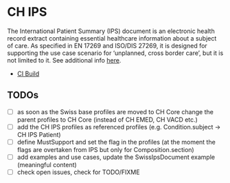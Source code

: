 # CH IPS

The International Patient Summary (IPS) document is an electronic health record extract containing essential healthcare information about a subject of care. As specified in EN 17269 and ISO/DIS 27269, it is designed for supporting the use case scenario for ‘unplanned, cross border care’, but it is not limited to it. See additional info [here](https://build.fhir.org/ig/HL7/fhir-ips/).

* [CI Build](https://build.fhir.org/ig/hl7ch/ch-ips/)

## TODOs
- [ ] as soon as the Swiss base profiles are moved to CH Core change the parent profiles to CH Core (instead of CH EMED, CH VACD etc.)
- [ ] add the CH IPS profiles as referenced profiles (e.g. Condition.subject -> CH IPS Patient)
- [ ] define MustSupport and set the flag in the profiles (at the moment the flags are overtaken from IPS but only for Composition.section)
- [ ] add examples and use cases, update the SwissIpsDocument example (meaningful content)
- [ ] check open issues, check for TODO/FIXME

